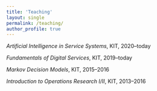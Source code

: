```yaml
---
title: 'Teaching'
layout: single
permalink: /teaching/
author_profile: true
---
```


*Artificial Intelligence in Service Systems*, KIT, 2020–today

*Fundamentals of Digital Services*, KIT, 2019–today

*Markov Decision Models*, KIT, 2015–2016

*Introduction to Operations Research I/II*, KIT, 2013–2016
